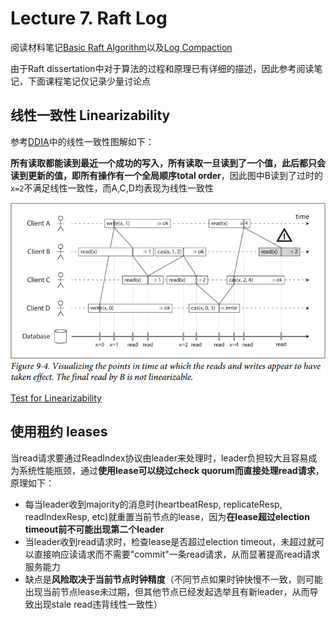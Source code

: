 # Lecture 7. Raft Log

阅读材料笔记[Basic Raft Algorithm](https://github.com/JasonYuchen/notes/blob/master/raft/03.Basic_Raft_Algorithm.md)以及[Log Compaction](https://github.com/JasonYuchen/notes/blob/master/raft/05.Log_Compaction.md)

由于Raft dissertation中对于算法的过程和原理已有详细的描述，因此参考阅读笔记，下面课程笔记仅记录少量讨论点

## 线性一致性 Linearizability

参考[DDIA](https://github.com/JasonYuchen/notes/blob/master/ddia/09.Consistency_and_Consensus.md)中的线性一致性图解如下：

**所有读取都能读到最近一个成功的写入，所有读取一旦读到了一个值，此后都只会读到更新的值，即所有操作有一个全局顺序total order**，因此图中B读到了过时的`x=2`不满足线性一致性，而A,C,D均表现为线性一致性

![RAFT1](images/RAFT1.png)

[Test for Linearizability](https://www.anishathalye.com/2017/06/04/testing-distributed-systems-for-linearizability)

## 使用租约 leases

当read请求要通过ReadIndex协议由leader来处理时，leader负担较大且容易成为系统性能瓶颈，通过**使用lease可以绕过check quorum而直接处理read请求**，原理如下：

- 每当leader收到majority的消息时(heartbeatResp, replicateResp, readIndexResp, etc)就重置当前节点的lease，因为**在lease超过election timeout前不可能出现第二个leader**
- 当leader收到read请求时，检查lease是否超过election timeout，未超过就可以直接响应读请求而不需要"commit"一条read请求，从而显著提高read请求服务能力
- 缺点是**风险取决于当前节点时钟精度**（不同节点如果时钟快慢不一致，则可能出现当前节点lease未过期，但其他节点已经发起选举且有新leader，从而导致出现stale read违背线性一致性）
